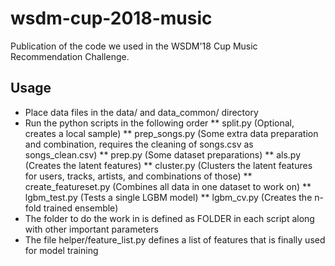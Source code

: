 # wsdm-cup-2018-music
Publication of the code we used in the WSDM'18 Cup Music Recommendation Challenge.

## Usage
* Place data files in the data/ and data_common/ directory
* Run the python scripts in the following order
** split.py (Optional, creates a local sample)
** prep_songs.py (Some extra data preparation and combination, requires the cleaning of songs.csv as songs_clean.csv)
** prep.py (Some dataset preparations)
** als.py (Creates the latent features)
** cluster.py (Clusters the latent features for users, tracks, artists, and combinations of those)
** create_featureset.py (Combines all data in one dataset to work on)
** lgbm_test.py (Tests a single LGBM model)
** lgbm_cv.py (Creates the n-fold trained ensemble)
* The folder to do the work in is defined as FOLDER in each script along with other important parameters
* The file helper/feature_list.py defines a list of features that is finally used for model training